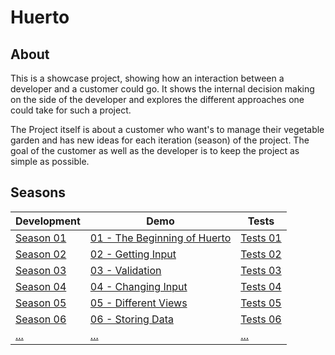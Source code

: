 # Huerto

## About

This is a showcase project, showing how an interaction between a developer and a customer could go. It shows the internal decision making on the side of the developer and explores the different approaches one could take for such a project.

The Project itself is about a customer who want's to manage their vegetable garden and has new ideas for each iteration (season) of the project. The goal of the customer as well as the developer is to keep the project as simple as possible.

## Seasons

| Development     | Demo                                         | Tests                     |
| --------------- | -------------------------------------------- | ------------------------- |
| [Season 01](01) | [01 - The Beginning of Huerto](01/demo.html) | [Tests 01](01/tests.html) |
| [Season 02](02) | [02 - Getting Input](02/demo.html)           | [Tests 02](02/tests.html) |
| [Season 03](03) | [03 - Validation](03/demo.html)              | [Tests 03](03/tests.html) |
| [Season 04](04) | [04 - Changing Input]()                      | [Tests 04]()              |
| [Season 05]()   | [05 - Different Views]()                     | [Tests 05]()              |
| [Season 06]()   | [06 - Storing Data]()                        | [Tests 06]()              |
| [...]()         | [...]()                                      | [...]()                   |
